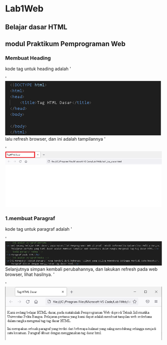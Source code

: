 # Lab1Web
## Belajar dasar HTML
## modul Praktikum Pemprograman Web
### Membuat Heading
kode tag untuk heading adalah '<p>'
![Gambar](Css.png)
lalu refresh browser, dan ini adalah tampilannya '<p>'
![Gambar](Ss.png)
### 1.membuat Paragraf 
kode tag untuk paragraf adalah '<p>'
![Gambar](Css1.png)  
Selanjutnya simpan kembali perubahannya, dan lakukan refresh pada web browser, lihat hasilnya.
 '<p>'
![Gambar](Ss1.png)
